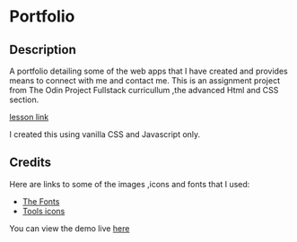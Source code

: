 # Portfolio

## Description

A portfolio detailing some of the web apps that I have created and provides means to connect with me and contact me.
This is an assignment project from The Odin Project Fullstack curricullum ,the advanced Html and CSS section.

[lesson link](https://www.theodinproject.com/lessons/node-path-advanced-html-and-css-personal-portfolio)

I created this using vanilla CSS and Javascript only.

## Credits

Here are links to some of the images ,icons and fonts that I used:

- [The Fonts](https://fonts.google.com/?query=neon)
- [Tools icons](https://devicon.dev/)

You can view the demo live [here](https://77a4127c.mahmoud-barghout.pages.dev)
